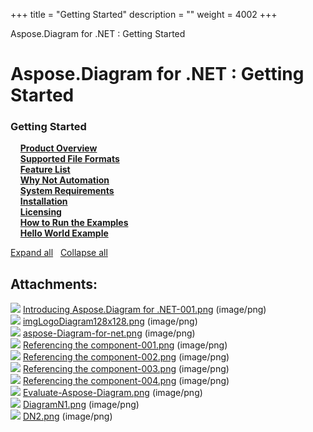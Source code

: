+++
title = "Getting Started" 
description = "" 
weight = 4002 
+++

Aspose.Diagram for .NET : Getting Started  

# Aspose.Diagram for .NET : Getting Started


### Getting Started

&nbsp;&nbsp;&nbsp;&nbsp;[**Product Overview**](https://docs2.aspose.com/diagram/net/gettingstarted/product+overview)    
&nbsp;&nbsp;&nbsp;&nbsp;[**Supported File Formats**](https://docs2.aspose.com/diagram/net/gettingstarted/supported+file+formats)    
&nbsp;&nbsp;&nbsp;&nbsp;[**Feature List**](https://docs2.aspose.com/diagram/net/gettingstarted/feature+list)    
&nbsp;&nbsp;&nbsp;&nbsp;[**Why Not Automation**](https://docs2.aspose.com/diagram/net/gettingstarted/why+not+automation)    
&nbsp;&nbsp;&nbsp;&nbsp;[**System Requirements**](https://docs2.aspose.com/diagram/net/gettingstarted/system+requirements)    
&nbsp;&nbsp;&nbsp;&nbsp;[**Installation**](https://docs2.aspose.com/diagram/net/gettingstarted/installation)    
&nbsp;&nbsp;&nbsp;&nbsp;[**Licensing**](https://docs2.aspose.com/diagram/net/gettingstarted/licensing)    
&nbsp;&nbsp;&nbsp;&nbsp;[**How to Run the Examples**](https://docs2.aspose.com/diagram/net/gettingstarted/how+to+run+the+examples)    
&nbsp;&nbsp;&nbsp;&nbsp;[**Hello World Example**](https://docs2.aspose.com/diagram/net/gettingstarted/hello+world+example)    

[Expand all](#)   [Collapse all](#)

           

## Attachments:

![](https://docs2.aspose.com/diagram/net/images/icons/bullet_blue.gif) [Introducing Aspose.Diagram for .NET-001.png](https://docs2.aspose.com/diagram/net/attachments/18350151/18546870.png) (image/png)  
![](https://docs2.aspose.com/diagram/net/images/icons/bullet_blue.gif) [imgLogoDiagram128x128.png](https://docs2.aspose.com/diagram/net/attachments/18350151/18546871.png) (image/png)  
![](https://docs2.aspose.com/diagram/net/images/icons/bullet_blue.gif) [aspose-Diagram-for-net.png](https://docs2.aspose.com/diagram/net/attachments/18350151/18546872.png) (image/png)  
![](https://docs2.aspose.com/diagram/net/images/icons/bullet_blue.gif) [Referencing the component-001.png](https://docs2.aspose.com/diagram/net/attachments/18350151/18546881.png) (image/png)  
![](https://docs2.aspose.com/diagram/net/images/icons/bullet_blue.gif) [Referencing the component-002.png](https://docs2.aspose.com/diagram/net/attachments/18350151/18546882.png) (image/png)  
![](https://docs2.aspose.com/diagram/net/images/icons/bullet_blue.gif) [Referencing the component-003.png](https://docs2.aspose.com/diagram/net/attachments/18350151/18546883.png) (image/png)  
![](https://docs2.aspose.com/diagram/net/images/icons/bullet_blue.gif) [Referencing the component-004.png](https://docs2.aspose.com/diagram/net/attachments/18350151/18546884.png) (image/png)  
![](https://docs2.aspose.com/diagram/net/images/icons/bullet_blue.gif) [Evaluate-Aspose-Diagram.png](https://docs2.aspose.com/diagram/net/attachments/18350151/18546855.png) (image/png)  
![](https://docs2.aspose.com/diagram/net/images/icons/bullet_blue.gif) [DiagramN1.png](https://docs2.aspose.com/diagram/net/attachments/18350151/18546856.png) (image/png)  
![](https://docs2.aspose.com/diagram/net/images/icons/bullet_blue.gif) [DN2.png](https://docs2.aspose.com/diagram/net/attachments/18350151/18546859.png) (image/png)  

